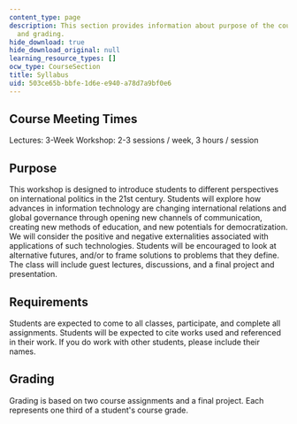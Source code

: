 ```yaml
---
content_type: page
description: This section provides information about purpose of the course, requirements,
  and grading.
hide_download: true
hide_download_original: null
learning_resource_types: []
ocw_type: CourseSection
title: Syllabus
uid: 503ce65b-bbfe-1d6e-e940-a78d7a9bf0e6
---
```


Course Meeting Times
--------------------

Lectures: 3-Week Workshop: 2-3 sessions / week, 3 hours / session

Purpose
-------

This workshop is designed to introduce students to different perspectives on international politics in the 21st century. Students will explore how advances in information technology are changing international relations and global governance through opening new channels of communication, creating new methods of education, and new potentials for democratization. We will consider the positive and negative externalities associated with applications of such technologies. Students will be encouraged to look at alternative futures, and/or to frame solutions to problems that they define. The class will include guest lectures, discussions, and a final project and presentation.

Requirements
------------

Students are expected to come to all classes, participate, and complete all assignments. Students will be expected to cite works used and referenced in their work. If you do work with other students, please include their names.

Grading
-------

Grading is based on two course assignments and a final project. Each represents one third of a student's course grade.